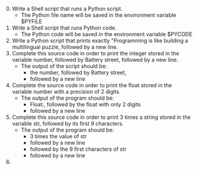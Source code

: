 0. Write a Shell script that runs a Python script.
	* The Python file name will be saved in the environment variable $PYFILE
1. Write a Shell script that runs Python code.
	* The Python code will be saved in the environment variable $PYCODE
2. Write a Python script that prints exactly "Programming is like building a multilingual puzzle, followed by a new line.
3. Complete this source code in order to print the integer stored in the variable number, followed by Battery street, followed by a new line.
	* The output of the script should be:
		* the number, followed by Battery street,
		* followed by a new line
4. Complete the source code in order to print the float stored in the variable number with a precision of 2 digits.
	* The output of the program should be:
		* Float:, followed by the float with only 2 digits
		* followed by a new line
5. Complete this source code in order to print 3 times a string stored in the variable str, followed by its first 9 characters.
	* The output of the program should be:
		* 3 times the value of str
		* followed by a new line
		* followed by the 9 first characters of str
		* followed by a new line
6.  
